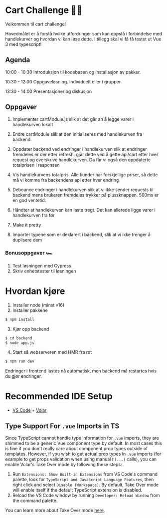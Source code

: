 # Cart Challenge 🛒✨

Velkommen til cart challenge!

Hovedmålet er å forstå hvilke utfordringer som kan oppstå i forbindelse med handlekurver og hvordan vi kan løse dette. I tillegg skal vi få få testet ut Vue 3 med typescript!

## Agenda
10:00 - 10:30 Introduksjon til kodebasen og installasjon av pakker.

10:30 - 12:00 Oppgaveløsning. Individuelt eller i grupper

13:30 - 14:00 Presentasjoner og diskusjon

## Oppgaver
1. Implementer cartModule.js slik at det går an å legge varer i handlekurven lokalt

1. Endre cartModule slik at den initialiseres med handlekurven fra backend.

1. Oppdater backend ved endringer i handlekurven slik at endringer fremdeles er der etter refresh. gjør dette ved å gette api/cart etter hver request og overskrive handlekurven. Da får vi også den oppdaterte totalprisen i responsen

1. Vis handlekurvens totalpris. Alle kunder har forskjellige priser, så dette må vi komme fra backendens api etter hver endring

1. Debounce endringer i handlekurven slik at vi ikke sender requests til backend mens brukeren fremdeles trykker på plussknappen. 500ms er en god ventetid.

1. Håndter at handlekurven kan laste tregt. Det kan allerede ligge varer i handlekurven fra før

1. Make it pretty

1. Importer typene som er deklarert i backend, slik at vi ikke trenger å duplisere dem

### Bonusoppgaver 🏎 
1. Test løsningen med Cypress
1. Skriv enhetstester til løsningen

# Hvordan kjøre
1. Installer node (minst v16)
2. Installer pakkene
```sh
$ npm install
```
3. Kjør opp backend
```sh
$ cd backend
$ node app.js
```
4. Start så webserveren med HMR fra rot
```sh
$ npm run dev
```
Endringer i frontend lastes nå automatisk, men backend må restartes hvis du gjør endringer.

# Recommended IDE Setup
- [VS Code](https://code.visualstudio.com/) + [Volar](https://marketplace.visualstudio.com/items?itemName=Vue.volar)


## Type Support For `.vue` Imports in TS

Since TypeScript cannot handle type information for `.vue` imports, they are shimmed to be a generic Vue component type by default. In most cases this is fine if you don't really care about component prop types outside of templates. However, if you wish to get actual prop types in `.vue` imports (for example to get props validation when using manual `h(...)` calls), you can enable Volar's Take Over mode by following these steps:

1. Run `Extensions: Show Built-in Extensions` from VS Code's command palette, look for `TypeScript and JavaScript Language Features`, then right click and select `Disable (Workspace)`. By default, Take Over mode will enable itself if the default TypeScript extension is disabled.
2. Reload the VS Code window by running `Developer: Reload Window` from the command palette.

You can learn more about Take Over mode [here](https://github.com/johnsoncodehk/volar/discussions/471).
